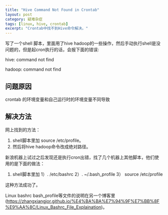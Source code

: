 ```yaml
---
title: "Hive Command Not Found in Crontab"
layout: post
category: 疑难杂症
tags: [linux, hive, crontab]
excerpt: "Crontab中找不到Hive命令解决。"
---
```



写了一个shell 脚本，里面用了hive hadoop的一些操作，然后手动执行shell是没问题的，但是起cron执行的话，会报下面的错误:

hive: command not find

hadoop: command not find



## 问题原因

crontab 的环境变量和自己运行时的环境变量不同导致

## 解决方法

网上找到的方法：

1. shell脚本里加 source /etc/profile。
2. 然后将hive  hadoop命令改成绝对路径。

新浪机器上试过之后发现还是执行cron出错，找了几个机器上其他脚本，他们使用的是下面的做法：

1. shell脚本里加 1）. /etc/bashrc 2）. ~/.bash_profile 3） source /etc/profile

这种方法成功了。

Linux bashrc bash_profile等文件的说明在另一个博客里(https://zhangxiangjor.github.io/%E4%BA%BA%E7%94%9F%E7%BB%8F%E9%AA%8C/Linux_Bashrc_File_Explaination)。

